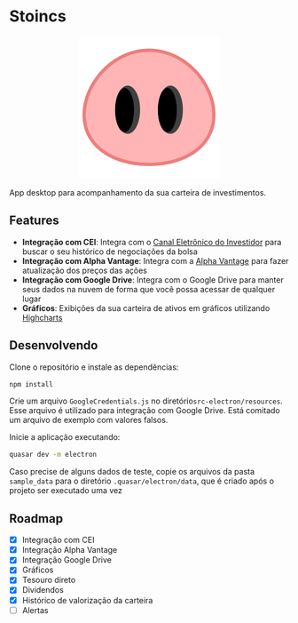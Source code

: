 # Stoincs
<p align="center">
  <img src="./src/assets/snout.svg">
</p>

App desktop para acompanhamento da sua carteira de investimentos.

## Features
* **Integração com CEI**: Integra com o [Canal Eletrônico do Investidor](https://cei.b3.com.br/CEI_Responsivo/) para buscar o seu histórico de negociações da bolsa
* **Integração com Alpha Vantage**: Integra com a [Alpha Vantage](https://www.alphavantage.co/) para fazer atualização dos preços das ações
* **Integração com Google Drive**: Integra com o Google Drive para manter seus dados na nuvem de forma que você possa acessar de qualquer lugar
* **Gráficos**: Exibições da sua carteira de ativos em gráficos utilizando [Highcharts](https://www.highcharts.com/)

## Desenvolvendo

Clone o repositório e instale as dependências:

```bash
npm install
```

Crie um arquivo `GoogleCredentials.js` no diretório`src-electron/resources`. Esse arquivo é utilizado para integração com Google Drive. Está comitado um arquivo de exemplo com valores falsos.

Inicie a aplicação executando:

```bash
quasar dev -m electron
```

Caso precise de alguns dados de teste, copie os arquivos da pasta `sample_data` para o diretório `.quasar/electron/data`, que é criado após o projeto ser executado uma vez

## Roadmap
- [x] Integração com CEI
- [x] Integração Alpha Vantage
- [x] Integração Google Drive
- [x] Gráficos
- [x] Tesouro direto
- [x] Dividendos
- [x] Histórico de valorização da carteira
- [ ] Alertas
